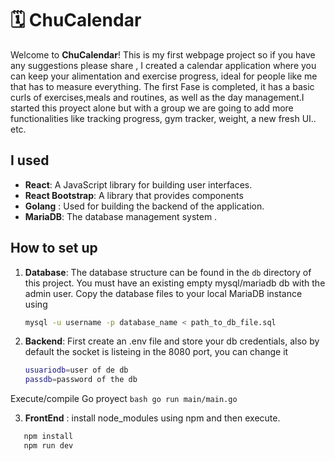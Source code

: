 # 🗓️ ChuCalendar

Welcome to **ChuCalendar**! This is my first webpage project so if you have any suggestions please share ,  I created a  calendar application where you can keep your alimentation and exercise progress, ideal for people like me that has to measure everything. The first Fase is completed, it has a basic curls of exercises,meals and routines, as well as the day management.I started this proyect alone but with a group we are going to add more functionalities like tracking progress, gym tracker, weight, a new fresh UI.. etc.

## I used

- **React**: A JavaScript library for building user interfaces.
- **React Bootstrap**: A library that provides components
- **Golang** : Used for building the backend of the application.
- **MariaDB**: The database management system .


## How to set up

1. **Database**: The database structure can be found in the `db` directory of this project. You must have an existing empty mysql/mariadb db with the admin user.
  Copy the database files to your local MariaDB instance using 

   ```bash
   mysql -u username -p database_name < path_to_db_file.sql

2. **Backend**: First create an .env file and store your db credentials, also by default the socket is listeing in the 8080 port, you can change it
    ```bash
    usuariodb=user of de db
    passdb=password of the db

 Execute/compile Go proyect
    ```bash
    go run main/main.go```

3. **FrontEnd** : install node_modules using npm and then execute.
 ```bash
    npm install
    npm run dev
